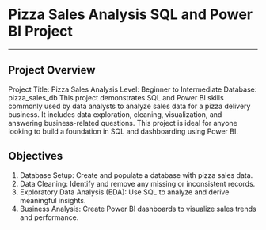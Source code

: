 # Pizza Sales Analysis SQL and Power BI Project
________________________________________
## Project Overview
Project Title: Pizza Sales Analysis
Level: Beginner to Intermediate
Database: pizza_sales_db
This project demonstrates SQL and Power BI skills commonly used by data analysts to analyze sales data for a pizza delivery business. It includes data exploration, cleaning, visualization, and answering business-related questions. This project is ideal for anyone looking to build a foundation in SQL and dashboarding using Power BI.
## Objectives
1.	Database Setup: Create and populate a database with pizza sales data.
2.	Data Cleaning: Identify and remove any missing or inconsistent records.
3.	Exploratory Data Analysis (EDA): Use SQL to analyze and derive meaningful insights.
4.	Business Analysis: Create Power BI dashboards to visualize sales trends and performance.

